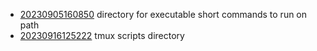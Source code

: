 - [20230905160850](/zet/20230905160850/README.md) directory for executable short commands to run on path
- [20230916125222](/zet/20230916125222/README.md) tmux scripts directory
